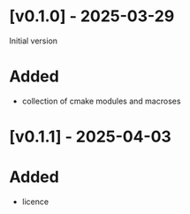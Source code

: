 # [v0.1.0] - 2025-03-29

Initial version

# Added
- collection of cmake modules and macroses 

# [v0.1.1] - 2025-04-03

# Added
- licence
